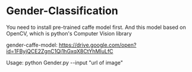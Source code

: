 # Gender-Classification

You need to install pre-trained caffe model first. And this model based on OpenCV, which is python's Computer Vision library

gender-caffe-model:
https://drive.google.com/open?id=1FByjQCE2ZgnC1Qj1hGxqX8CtYhMIuLfC

Usage:
python Gender.py --input "url of image"

